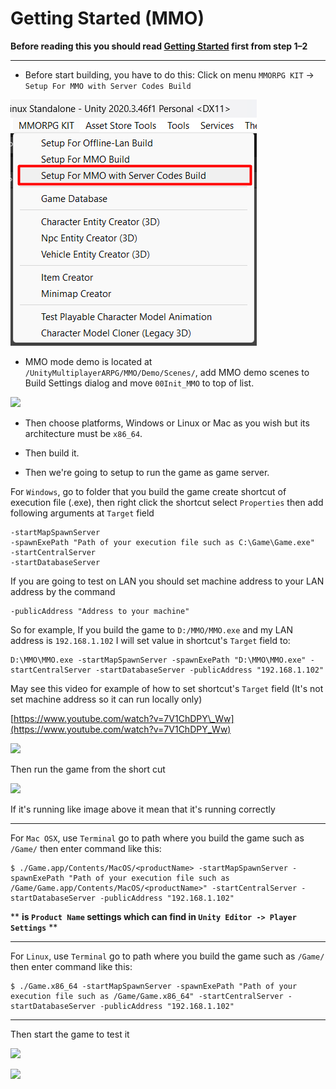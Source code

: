 # Getting Started (MMO)

**Before reading this you should read [Getting Started](./101-getting-started-singleplayer-lan.md) first from step 1–2**

* * *

* Before start building, you have to do this: Click on menu `MMORPG KIT` -> `Setup For MMO with Server Codes Build`

![](./images/../../images/setup-mmo-server.png)

* MMO mode demo is located at `/UnityMultiplayerARPG/MMO/Demo/Scenes/`, add MMO demo scenes to Build Settings dialog and move `00Init_MMO` to top of list.

![](https://cdn-images-1.medium.com/max/1600/1*lb-iDEAcoCRQ5lXeD5P02w.png)

* Then choose platforms, Windows or Linux or Mac as you wish but its architecture must be `x86_64`.

* Then build it.

* Then we're going to setup to run the game as game server.

For `Windows`, go to folder that you build the game create shortcut of execution file (.exe), then right click the shortcut select `Properties` then add following arguments at `Target` field

```
-startMapSpawnServer
-spawnExePath "Path of your execution file such as C:\Game\Game.exe"
-startCentralServer
-startDatabaseServer
```

If you are going to test on LAN you should set machine address to your LAN address by the command

```
-publicAddress "Address to your machine"
```

So for example, If you build the game to `D:/MMO/MMO.exe` and my LAN address is `192.168.1.102` I will set value in shortcut's `Target` field to:

```
D:\MMO\MMO.exe -startMapSpawnServer -spawnExePath "D:\MMO\MMO.exe" -startCentralServer -startDatabaseServer -publicAddress "192.168.1.102"
```

May see this video for example of how to set shortcut's `Target` field (It's not set machine address so it can run locally only)

[https://www.youtube.com/watch?v=7V1ChDPY\_Ww](https://www.youtube.com/watch?v=7V1ChDPY_Ww)

![](https://cdn-images-1.medium.com/max/1600/0*oRF5bOjvl8LgF_Gz)

Then run the game from the short cut

![](https://cdn-images-1.medium.com/max/1600/0*P4vU7rr8s-crEKIA)

If it's running like image above it mean that it's running correctly

* * *

For `Mac OSX`, use `Terminal` go to path where you build the game such as `/Game/` then enter command like this:

```
$ ./Game.app/Contents/MacOS/<productName> -startMapSpawnServer -spawnExePath "Path of your execution file such as /Game/Game.app/Contents/MacOS/<productName>" -startCentralServer -startDatabaseServer -publicAddress "192.168.1.102"
```

** **<productName> is `Product Name` settings which can find in `Unity Editor -> Player Settings`** **

* * *

For `Linux`, use `Terminal` go to path where you build the game such as `/Game/` then enter command like this:

```
$ ./Game.x86_64 -startMapSpawnServer -spawnExePath "Path of your execution file such as /Game/Game.x86_64" -startCentralServer -startDatabaseServer -publicAddress "192.168.1.102"
```

* * *

Then start the game to test it

![](https://cdn-images-1.medium.com/max/1600/0*NmROqjSa4LhBt2KX)

![](https://cdn-images-1.medium.com/max/1600/0*fsJdq7fFCT9NV3qF)
